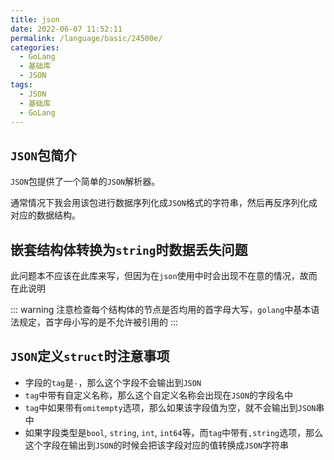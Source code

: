 ```yaml
---
title: json
date: 2022-06-07 11:52:11
permalink: /language/basic/24500e/
categories:
  - GoLang
  - 基础库
  - JSON
tags:
  - JSON
  - 基础库
  - GoLang
---
```


## `JSON`包简介

`JSON`包提供了一个简单的`JSON`解析器。

通常情况下我会用该包进行数据序列化成`JSON`格式的字符串，然后再反序列化成对应的数据结构。

<!-- more -->

## 嵌套结构体转换为`string`时数据丢失问题

此问题本不应该在此库来写，但因为在`json`使用中时会出现不在意的情况，故而在此说明

::: warning
注意检查每个结构体的节点是否均用的首字母大写，`golang`中基本语法规定，首字母小写的是不允许被引用的
:::

## `JSON`定义`struct`时注意事项

- 字段的`tag`是`-`，那么这个字段不会输出到`JSON`
- `tag`中带有自定义名称，那么这个自定义名称会出现在`JSON`的字段名中
- `tag`中如果带有`omitempty`选项，那么如果该字段值为空，就不会输出到`JSON`串中
- 如果字段类型是`bool`, `string`, `int`, `int64`等，而`tag`中带有`,string`选项，那么这个字段在输出到`JSON`的时候会把该字段对应的值转换成`JSON`字符串

##

